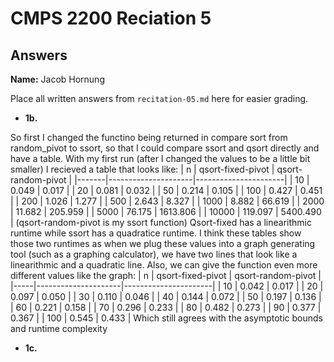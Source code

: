 # CMPS 2200 Reciation 5
## Answers

**Name:** Jacob Hornung 


Place all written answers from `recitation-05.md` here for easier grading.







- **1b.**

So first I changed the functino being returned in compare sort from random_pivot to ssort, so that I could compare ssort and qsort directly and have a table. With my first run (after I changed the values to be a little bit smaller) I recieved a table that looks like:
|     n |   qsort-fixed-pivot |   qsort-random-pivot |
|-------|---------------------|----------------------|
|    10 |               0.049 |                0.017 |
|    20 |               0.081 |                0.032 |
|    50 |               0.214 |                0.105 |
|   100 |               0.427 |                0.451 |
|   200 |               1.026 |                1.277 |
|   500 |               2.643 |                8.327 |
|  1000 |               8.882 |               66.619 |
|  2000 |              11.682 |              205.959 |
|  5000 |              76.175 |             1613.806 |
| 10000 |             119.097 |             5400.490 |
(qsort-random-pivot is my ssort function)
Qsort-fixed has a linearithmic runtime while ssort has a quadratice runtime. I think these tables show those two runtimes as when we plug these values into a graph generating tool (such as a graphing calculator), we have two lines that look like a linearithmic and a quadratic line. Also, we can give the function even more different values like the graph:
|   n |   qsort-fixed-pivot |   qsort-random-pivot |
|-----|---------------------|----------------------|
|  10 |               0.042 |                0.017 |
|  20 |               0.097 |                0.050 |
|  30 |               0.110 |                0.046 |
|  40 |               0.144 |                0.072 |
|  50 |               0.197 |                0.136 |
|  60 |               0.221 |                0.158 |
|  70 |               0.296 |                0.233 |
|  80 |               0.482 |                0.273 |
|  90 |               0.377 |                0.367 |
| 100 |               0.545 |                0.433 |
Which still agrees with the asymptotic bounds and runtime complexity


- **1c.**
